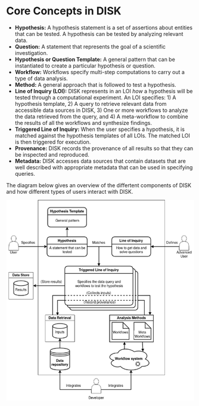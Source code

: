 # Core Concepts in DISK

 - **Hypothesis:** A hypothesis statement is a set of assertions about entities that can be tested. A hypothesis can be tested by analyzing relevant data.
 - **Question:** A statement that represents the goal of a scientific investigation.
 - **Hypothesis or Question Template:**  A general pattern that can be instantiated to create a particular hypothesis or question.  
 - **Workflow:**  Workflows specify multi-step computations to carry out a type of data analysis.
 - **Method:** A general approach that is followed to test a hypothesis.  
 - **Line of Inquiry (LOI):** DISK represents in an LOI *how* a hypothesis will be tested through a computational experiment. An LOI specifies: 1) A hypothesis template, 2) A query to retrieve relevant data from accessible data sources in DISK, 3) One or more workflows to analyze the data retrieved from the query, and 4) A meta-workflow to combine the results of all the workflows and synthesize findings.  
 - **Triggered Line of Inquiry:** When the user specifies a hypothesis, it is matched against the hypothesis templates of all LOIs.  The matched LOI is then triggered for execution.  
 - **Provenance:** DISK records the provenance of all results so that they can be inspected and reproduced. 
 - **Metadata:** DISK accesses data sources that contain datasets that are well described with appropriate metadata that can be used in specifying queries.

The diagram below gives an overview of the differtent components of DISK and how different types of users interact with DISK.


![Disk overview](figures/DISK-overview.png "DISK Overview")
